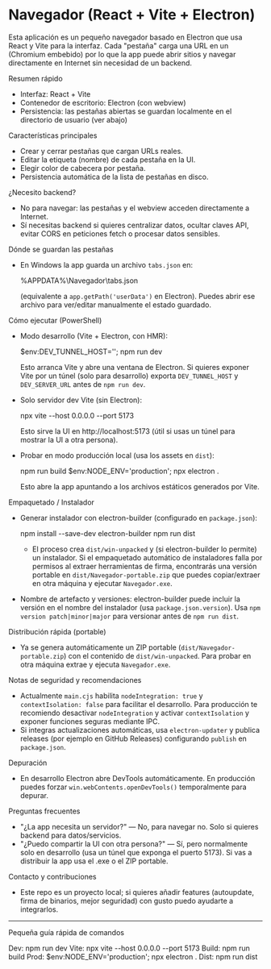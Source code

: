 # Navegador (React + Vite + Electron)

Esta aplicación es un pequeño navegador basado en Electron que usa React y Vite para la interfaz. Cada "pestaña" carga una URL en un <webview> (Chromium embebido) por lo que la app puede abrir sitios y navegar directamente en Internet sin necesidad de un backend.

Resumen rápido
- Interfaz: React + Vite
- Contenedor de escritorio: Electron (con webview)
- Persistencia: las pestañas abiertas se guardan localmente en el directorio de usuario (ver abajo)

Características principales
- Crear y cerrar pestañas que cargan URLs reales.
- Editar la etiqueta (nombre) de cada pestaña en la UI.
- Elegir color de cabecera por pestaña.
- Persistencia automática de la lista de pestañas en disco.

¿Necesito backend?
- No para navegar: las pestañas y el webview acceden directamente a Internet.
- Sí necesitas backend si quieres centralizar datos, ocultar claves API, evitar CORS en peticiones fetch o procesar datos sensibles.

Dónde se guardan las pestañas
- En Windows la app guarda un archivo `tabs.json` en:

	%APPDATA%\Navegador\tabs.json

	(equivalente a `app.getPath('userData')` en Electron). Puedes abrir ese archivo para ver/editar manualmente el estado guardado.

Cómo ejecutar (PowerShell)

- Modo desarrollo (Vite + Electron, con HMR):

	$env:DEV_TUNNEL_HOST=''; npm run dev

	Esto arranca Vite y abre una ventana de Electron. Si quieres exponer Vite por un túnel (solo para desarrollo) exporta `DEV_TUNNEL_HOST` y `DEV_SERVER_URL` antes de `npm run dev`.

- Solo servidor dev Vite (sin Electron):

	npx vite --host 0.0.0.0 --port 5173

	Esto sirve la UI en http://localhost:5173 (útil si usas un túnel para mostrar la UI a otra persona).

- Probar en modo producción local (usa los assets en `dist`):

	npm run build
	$env:NODE_ENV='production'; npx electron .

	Esto abre la app apuntando a los archivos estáticos generados por Vite.

Empaquetado / Instalador

- Generar instalador con electron-builder (configurado en `package.json`):

	npm install --save-dev electron-builder
	npm run dist

	- El proceso crea `dist/win-unpacked` y (si electron-builder lo permite) un instalador. Si el empaquetado automático de instaladores falla por permisos al extraer herramientas de firma, encontrarás una versión portable en `dist/Navegador-portable.zip` que puedes copiar/extraer en otra máquina y ejecutar `Navegador.exe`.

- Nombre de artefacto y versiones: electron-builder puede incluir la versión en el nombre del instalador (usa `package.json.version`). Usa `npm version patch|minor|major` para versionar antes de `npm run dist`.

Distribución rápida (portable)

- Ya se genera automáticamente un ZIP portable (`dist/Navegador-portable.zip`) con el contenido de `dist/win-unpacked`. Para probar en otra máquina extrae y ejecuta `Navegador.exe`.

Notas de seguridad y recomendaciones
- Actualmente `main.cjs` habilita `nodeIntegration: true` y `contextIsolation: false` para facilitar el desarrollo. Para producción te recomiendo desactivar `nodeIntegration` y activar `contextIsolation` y exponer funciones seguras mediante IPC.
- Si integras actualizaciones automáticas, usa `electron-updater` y publica releases (por ejemplo en GitHub Releases) configurando `publish` en `package.json`.

Depuración
- En desarrollo Electron abre DevTools automáticamente. En producción puedes forzar `win.webContents.openDevTools()` temporalmente para depurar.

Preguntas frecuentes
- "¿La app necesita un servidor?" — No, para navegar no. Solo si quieres backend para datos/servicios.
- "¿Puedo compartir la UI con otra persona?" — Sí, pero normalmente solo en desarrollo (usa un túnel que exponga el puerto 5173). Si vas a distribuir la app usa el .exe o el ZIP portable.

Contacto y contribuciones
- Este repo es un proyecto local; si quieres añadir features (autoupdate, firma de binarios, mejor seguridad) con gusto puedo ayudarte a integrarlos.

---
Pequeña guía rápida de comandos

Dev:    npm run dev
Vite:   npx vite --host 0.0.0.0 --port 5173
Build:  npm run build
Prod:   $env:NODE_ENV='production'; npx electron .
Dist:   npm run dist

